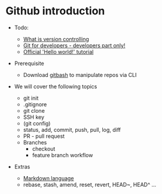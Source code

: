 # Github introduction
- Todo:
    - [What is version controlling](https://www.atlassian.com/git/tutorials/what-is-version-control)
    - [Git for developers - developers part only!](https://www.atlassian.com/git/tutorials/why-git#git-for-developers)
    - [Official 'Hello world!' tutorial](https://guides.github.com/activities/hello-world/)

- Prerequisite
    - Download [gitbash](https://git-scm.com/downloads) to manipulate repos via CLI

- We will cover the following topics
    - git init
    - .gitignore
    - git clone 
    - SSH key
    - (git config)
    - status, add, commit, push, pull, log,  diff
    - PR - pull request
    - Branches
        - checkout 
        - feature branch workflow

- Extras
    - [Markdown language](https://guides.github.com/features/mastering-markdown/)
    - rebase, stash, amend, reset, revert, HEAD~, HEAD^ ...